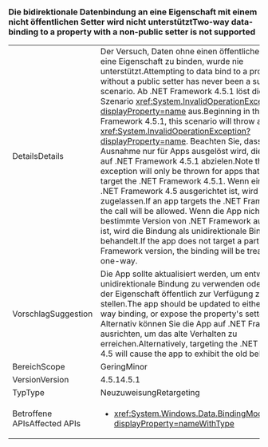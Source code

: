 ### <a name="two-way-data-binding-to-a-property-with-a-non-public-setter-is-not-supported"></a><span data-ttu-id="a4094-101">Die bidirektionale Datenbindung an eine Eigenschaft mit einem nicht öffentlichen Setter wird nicht unterstützt</span><span class="sxs-lookup"><span data-stu-id="a4094-101">Two-way data-binding to a property with a non-public setter is not supported</span></span>

|   |   |
|---|---|
|<span data-ttu-id="a4094-102">Details</span><span class="sxs-lookup"><span data-stu-id="a4094-102">Details</span></span>|<span data-ttu-id="a4094-103">Der Versuch, Daten ohne einen öffentlichen Setter an eine Eigenschaft zu binden, wurde nie unterstützt.</span><span class="sxs-lookup"><span data-stu-id="a4094-103">Attempting to data bind to a property without a public setter has never been a supported scenario.</span></span> <span data-ttu-id="a4094-104">Ab .NET Framework 4.5.1 löst dieses Szenario <xref:System.InvalidOperationException?displayProperty=name> aus.</span><span class="sxs-lookup"><span data-stu-id="a4094-104">Beginning in the .NET Framework 4.5.1, this scenario will throw an <xref:System.InvalidOperationException?displayProperty=name>.</span></span> <span data-ttu-id="a4094-105">Beachten Sie, dass diese neue Ausnahme nur für Apps ausgelöst wird, die speziell auf .NET Framework 4.5.1 abzielen.</span><span class="sxs-lookup"><span data-stu-id="a4094-105">Note that this new exception will only be thrown for apps that specifically target the .NET Framework 4.5.1.</span></span> <span data-ttu-id="a4094-106">Wenn eine App auf .NET Framework 4.5 ausgerichtet ist, wird der Aufruf zugelassen.</span><span class="sxs-lookup"><span data-stu-id="a4094-106">If an app targets the .NET Framework 4.5, the call will be allowed.</span></span> <span data-ttu-id="a4094-107">Wenn die App nicht auf eine bestimmte Version von .NET Framework ausgerichtet ist, wird die Bindung als unidirektionale Bindung behandelt.</span><span class="sxs-lookup"><span data-stu-id="a4094-107">If the app does not target a particular .NET Framework version, the binding will be treated as one-way.</span></span>|
|<span data-ttu-id="a4094-108">Vorschlag</span><span class="sxs-lookup"><span data-stu-id="a4094-108">Suggestion</span></span>|<span data-ttu-id="a4094-109">Die App sollte aktualisiert werden, um entweder die unidirektionale Bindung zu verwenden oder den Setter der Eigenschaft öffentlich zur Verfügung zu stellen.</span><span class="sxs-lookup"><span data-stu-id="a4094-109">The app should be updated to either use one-way binding, or expose the property's setter publicly.</span></span> <span data-ttu-id="a4094-110">Alternativ können Sie die App auf .NET Framework 4.5 ausrichten, um das alte Verhalten zu erreichen.</span><span class="sxs-lookup"><span data-stu-id="a4094-110">Alternatively, targeting the .NET Framework 4.5 will cause the app to exhibit the old behavior.</span></span>|
|<span data-ttu-id="a4094-111">Bereich</span><span class="sxs-lookup"><span data-stu-id="a4094-111">Scope</span></span>|<span data-ttu-id="a4094-112">Gering</span><span class="sxs-lookup"><span data-stu-id="a4094-112">Minor</span></span>|
|<span data-ttu-id="a4094-113">Version</span><span class="sxs-lookup"><span data-stu-id="a4094-113">Version</span></span>|<span data-ttu-id="a4094-114">4.5.1</span><span class="sxs-lookup"><span data-stu-id="a4094-114">4.5.1</span></span>|
|<span data-ttu-id="a4094-115">Typ</span><span class="sxs-lookup"><span data-stu-id="a4094-115">Type</span></span>|<span data-ttu-id="a4094-116">Neuzuweisung</span><span class="sxs-lookup"><span data-stu-id="a4094-116">Retargeting</span></span>|
|<span data-ttu-id="a4094-117">Betroffene APIs</span><span class="sxs-lookup"><span data-stu-id="a4094-117">Affected APIs</span></span>|<ul><li><xref:System.Windows.Data.BindingMode.TwoWay?displayProperty=nameWithType></li></ul>|

